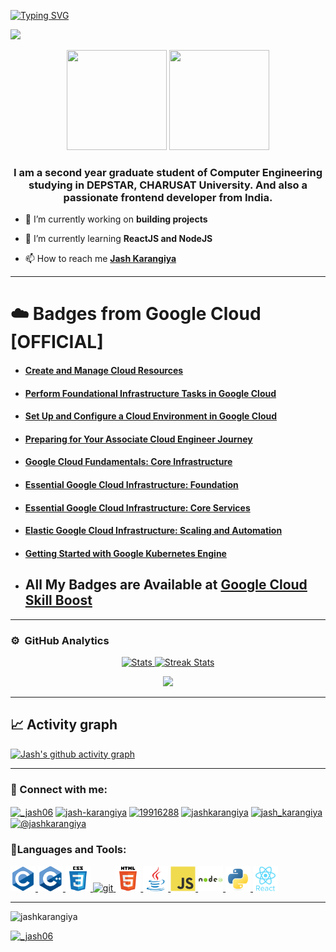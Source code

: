 
[![Typing SVG](https://readme-typing-svg.demolab.com?font=Fira+Code&size=22&pause=1000&color=F7950A&center=true&vCenter=true&multiline=true&width=1000&lines=Hello+I+am+Jash+Karangiya!+I+am+currently+workin+as+a+backend+developer)](https://git.io/typing-svg)

<img src="https://user-images.githubusercontent.com/73097560/115834477-dbab4500-a447-11eb-908a-139a6edaec5c.gif">             
<br>
<p align="center"> <img src="https://octodex.github.com/images/daftpunktocat-thomas.gif" height="160px" width="160px"> <img src="https://octodex.github.com/images/spidertocat.png" height="160px" width="160px"> </p>

<h3 align="center">I am a second year graduate student of Computer Engineering studying in DEPSTAR, CHARUSAT University. And also a passionate frontend developer from India.</h3>
<!-- <img align="center" alt="Coding" width="1100" src="https://www.digitalsolutionservices.com/img/services/web%20development.gif"> -->

- 🔭 I’m currently working on **building projects**

- 🌱 I’m currently learning **ReactJS and NodeJS**

- 📫 How to reach me **[Jash Karangiya](mailto:vanditbera@gmail.com)**

---

# ☁️ Badges from Google Cloud [OFFICIAL]

- #### [Create and Manage Cloud Resources](https://www.cloudskillsboost.google/public_profiles/4208b61f-b396-45fe-b093-ee39f2a7324e/badges/3098033)
- #### [Perform Foundational Infrastructure Tasks in Google Cloud](https://www.cloudskillsboost.google/public_profiles/4208b61f-b396-45fe-b093-ee39f2a7324e/badges/3046573)
- #### [Set Up and Configure a Cloud Environment in Google Cloud](https://www.cloudskillsboost.google/public_profiles/4208b61f-b396-45fe-b093-ee39f2a7324e/badges/3049872)
- #### [Preparing for Your Associate Cloud Engineer Journey](https://www.cloudskillsboost.google/public_profiles/4208b61f-b396-45fe-b093-ee39f2a7324e/badges/2982320)
- #### [Google Cloud Fundamentals: Core Infrastructure](https://www.cloudskillsboost.google/public_profiles/4208b61f-b396-45fe-b093-ee39f2a7324e/badges/2992579)
- #### [Essential Google Cloud Infrastructure: Foundation](https://www.cloudskillsboost.google/public_profiles/4208b61f-b396-45fe-b093-ee39f2a7324e/badges/3030268)
- #### [Essential Google Cloud Infrastructure: Core Services](https://www.cloudskillsboost.google/public_profiles/4208b61f-b396-45fe-b093-ee39f2a7324e/badges/3037667)
- #### [Elastic Google Cloud Infrastructure: Scaling and Automation](https://www.cloudskillsboost.google/public_profiles/4208b61f-b396-45fe-b093-ee39f2a7324e/badges/3118605)
- #### [Getting Started with Google Kubernetes Engine](https://www.cloudskillsboost.google/public_profiles/4208b61f-b396-45fe-b093-ee39f2a7324e/badges/3050375)

- ## All My Badges are Available at [Google Cloud Skill Boost](https://www.cloudskillsboost.google/public_profiles/4208b61f-b396-45fe-b093-ee39f2a7324e)

---


### ⚙️ &nbsp;GitHub Analytics

<p align="center">
  <a href="https://github-readme-stats.vercel.app">
        <img width="49%" alt="Stats" src="https://github-readme-stats.vercel.app/api?&count_private=true&include_all_commits=true&username=jashkarangiya&theme=onedark&custom_title=GitHub+Stats&hide_border=true"/>
    </a>
    <a href="https://github-readme-streak-stats.herokuapp.com">
        <img width="49%" alt="Streak Stats" src="https://github-readme-streak-stats.herokuapp.com/?user=jashkarangiya&theme=onedark&hide_border=true"/>
    </a>
  <p align="center" >  <img height="180em" src="https://github-readme-stats-eight-theta.vercel.app/api/top-langs/?username=jashkarangiya&layout=compact&langs_count=8&theme=algolia"/>
</p>
</p>

---
## 📈 Activity graph
[![Jash's github activity graph](https://github-readme-activity-graph.cyclic.app/graph?username=jashkarangiya&bg_color=000000&color=ce0dc1&line=28a81f&point=00ff59&area=true&hide_border=true)](https://github.com/jashkarangiya/github-readme-activity-graph)

<!-- ## Snake 🐍 Eating by contribution Graph 
![Snake GIF](https://github.com/jashkarangiya/jashkarangiya/blob/output/github-contribution-grid-snake.svg) -->

---

<h3 align="left">🔗 Connect with me:</h3>
<p align="left">
<a href="https://twitter.com/_jash06" target="blank"><img align="center" src="https://raw.githubusercontent.com/rahuldkjain/github-profile-readme-generator/master/src/images/icons/Social/twitter.svg" alt="_jash06" height="30" width="40" /></a>
 <a href="https://linkedin.com/in/jash-karangiya" target="blank"><img align="center" src="https://raw.githubusercontent.com/rahuldkjain/github-profile-readme-generator/master/src/images/icons/Social/linked-in-alt.svg" alt="jash-karangiya" height="30" width="40" /></a>
<a href="https://stackoverflow.com/users/19916288" target="blank"><img align="center" src="https://raw.githubusercontent.com/rahuldkjain/github-profile-readme-generator/master/src/images/icons/Social/stack-overflow.svg" alt="19916288" height="30" width="40" /></a>
<a href="https://www.leetcode.com/jashkarangiya" target="blank"><img align="center" src="https://raw.githubusercontent.com/rahuldkjain/github-profile-readme-generator/master/src/images/icons/Social/leet-code.svg" alt="jashkarangiya" height="30" width="40" /></a>
 <a href="https://www.codechef.com/users/jash_karangiya" target="blank"><img align="center" src="https://cdn.jsdelivr.net/npm/simple-icons@3.1.0/icons/codechef.svg" alt="jash_karangiya" height="30" width="40" /></a>
 <a href="https://medium.com/@jashkarangiya" target="blank"><img align="center" src="https://raw.githubusercontent.com/rahuldkjain/github-profile-readme-generator/master/src/images/icons/Social/medium.svg" alt="@jashkarangiya" height="30" width="40" /></a>
</p>



<h3 align="left">📖Languages and Tools:</h3>
<p align="left"> <a href="https://www.cprogramming.com/" target="_blank" rel="noreferrer"> <img src="https://raw.githubusercontent.com/devicons/devicon/master/icons/c/c-original.svg" alt="c" width="40" height="40"/> </a> <a href="https://www.w3schools.com/cpp/" target="_blank" rel="noreferrer"> <img src="https://raw.githubusercontent.com/devicons/devicon/master/icons/cplusplus/cplusplus-original.svg" alt="cplusplus" width="40" height="40"/> </a> <a href="https://www.w3schools.com/css/" target="_blank" rel="noreferrer"> <img src="https://raw.githubusercontent.com/devicons/devicon/master/icons/css3/css3-original-wordmark.svg" alt="css3" width="40" height="40"/> </a> <a href="https://git-scm.com/" target="_blank" rel="noreferrer"> <img src="https://www.vectorlogo.zone/logos/git-scm/git-scm-icon.svg" alt="git" width="40" height="40"/> </a> <a href="https://www.w3.org/html/" target="_blank" rel="noreferrer"> <img src="https://raw.githubusercontent.com/devicons/devicon/master/icons/html5/html5-original-wordmark.svg" alt="html5" width="40" height="40"/> </a> <a href="https://www.java.com" target="_blank" rel="noreferrer"> <img src="https://raw.githubusercontent.com/devicons/devicon/master/icons/java/java-original.svg" alt="java" width="40" height="40"/> </a> <a href="https://developer.mozilla.org/en-US/docs/Web/JavaScript" target="_blank" rel="noreferrer"> <img src="https://raw.githubusercontent.com/devicons/devicon/master/icons/javascript/javascript-original.svg" alt="javascript" width="40" height="40"/> </a> <a href="https://nodejs.org" target="_blank" rel="noreferrer"> <img src="https://raw.githubusercontent.com/devicons/devicon/master/icons/nodejs/nodejs-original-wordmark.svg" alt="nodejs" width="40" height="40"/> </a> <a href="https://www.python.org" target="_blank" rel="noreferrer"> <img src="https://raw.githubusercontent.com/devicons/devicon/master/icons/python/python-original.svg" alt="python" width="40" height="40"/> </a> <a href="https://reactjs.org/" target="_blank" rel="noreferrer"> <img src="https://raw.githubusercontent.com/devicons/devicon/master/icons/react/react-original-wordmark.svg" alt="react" width="40" height="40"/> </a> </p>

---
<p align="left"> <img src="https://komarev.com/ghpvc/?username=jashkarangiya&label=Profile%20views&color=0e75b6&style=flat" alt="jashkarangiya" /> </p>

<p align="left"> <a href="https://twitter.com/_jash06" target="blank"><img src="https://img.shields.io/twitter/follow/_jash06?logo=twitter&style=for-the-badge" alt="_jash06" /></a> </p>
